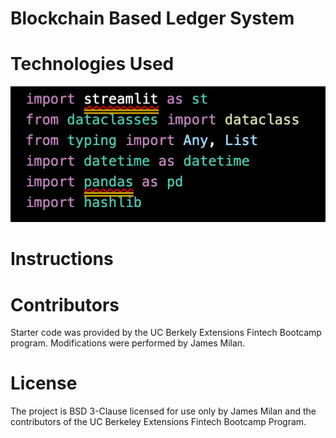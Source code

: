 # Blockchain Based Ledger System

# Technologies Used
![](https://github.com/JEKlektik/Mod_18/blob/73533378ee93396c2bd29912d3620e8e57750ba9/Screen%20Shot%202022-07-10%20at%2012.44.08%20PM.png)

# Instructions

# Contributors
Starter code was provided by the UC Berkely Extensions Fintech Bootcamp program. Modifications were performed by James Milan.

# License
The project is BSD 3-Clause licensed for use only by James Milan and the contributors of the UC Berkeley Extensions Fintech Bootcamp Program.

